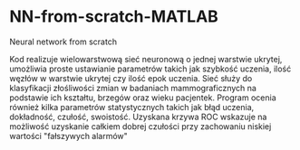 # NN-from-scratch-MATLAB
Neural network from scratch

Kod realizuje wielowarstwową sieć neuronową o jednej warstwie ukrytej, umożliwia proste ustawianie parametrów takich jak szybkość uczenia,
ilość węzłów w warstwie ukrytej czy ilość epok uczenia.
Sieć służy do klasyfikacji złośliwości zmian w badaniach mammograficznych na podstawie ich kształtu, brzegów oraz wieku pacjentek.
Program ocenia również kilka parametrów statystycznych takich jak błąd uczenia, dokładność, czułość, swoistość.
Uzyskana krzywa ROC wskazuje na możliwość uzyskanie całkiem dobrej czułości przy zachowaniu niskiej wartości "fałszywych alarmów"
